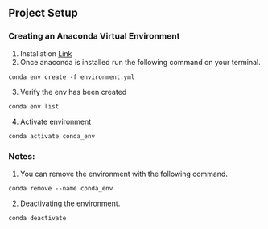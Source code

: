 ## Project Setup

### Creating an Anaconda Virtual Environment

1. Installation [Link](https://docs.anaconda.com/anaconda/install/index.html)
2. Once anaconda is installed run the following command on your terminal.
```shell
conda env create -f environment.yml
```
3. Verify the env has been created
```shell
conda env list
```
4. Activate environment
```shell
conda activate conda_env
```




### Notes:
1. You can remove the environment with the following command.
```shell
conda remove --name conda_env
```
2. Deactivating the environment.
```shell
conda deactivate
```
